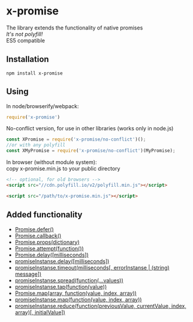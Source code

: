 # x-promise
The library extends the functionality of native promises
<br><i>It's not polyfill!</i><br>ES5 compatible

## Installation
`npm install x-promise`

## Using
In node/browserify/webpack:
```javascript
require('x-promise')
```
No-conflict version, for use in other libraries (works only in node.js)
```javascript
const XPromise = require('x-promise/no-conflict')();
//or with any polyfill
const XMyPromise = require('x-promise/no-conflict')(MyPromise);
```
In browser (without module system):<br/>
copy x-promise.min.js to your public directory
```html
<!-- optional, for old browsers -->
<script src="//cdn.polyfill.io/v2/polyfill.min.js"></script>

<script src="/path/to/x-promise.min.js"></script>
```

## Added functionality
* [Promise.defer()](https://github.com/bingo347/x-promise/wiki/Promise.defer())
* [Promise.callback()](https://github.com/bingo347/x-promise/wiki/Promise.callback())
* [Promise.props(dictionary)](https://github.com/bingo347/x-promise/wiki/Promise.props())
* [Promise.attempt(function())](https://github.com/bingo347/x-promise/wiki/Promise.attempt())
* [Promise.delay([milliseconds])](https://github.com/bingo347/x-promise/wiki/.delay())
* [promiseInstanse.delay([milliseconds])](https://github.com/bingo347/x-promise/wiki/.delay())
* [promiseInstanse.timeout(milliseconds[, errorInstanse | (string) message])](https://github.com/bingo347/x-promise/wiki/.timeout())
* [promiseInstanse.spread(function(...values))](https://github.com/bingo347/x-promise/wiki/.spread())
* [promiseInstanse.tap(function(value))](https://github.com/bingo347/x-promise/wiki/.tap())
* [Promise.map(array, function(value, index, array))](https://github.com/bingo347/x-promise/wiki/.map())
* [promiseInstanse.map(function(value, index, array))](https://github.com/bingo347/x-promise/wiki/.map())
* [promiseInstanse.reduce(function(previousValue, currentValue, index, array)[, initialValue])](https://github.com/bingo347/x-promise/wiki/.reduce())
